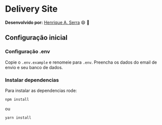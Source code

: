 # Delivery Site

**Desenvolvido por:**
[Henrique A. Serra](https://github.com/SerraZ3/) :smile: :metal:

## Configuração inicial

### Configuração .env

Copie o `.env.example` e renomeie para `.env`. Preencha os dados do email de envio e seu banco de dados.

### Instalar dependencias

Para instalar as dependencias rode:

```bash
npm install
```

ou

```bash
yarn install
```
